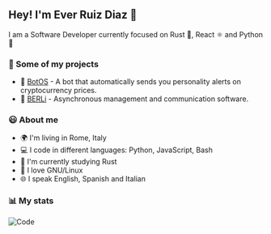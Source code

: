 ## Hey! I'm Ever Ruiz Diaz 👋

I am a Software Developer currently focused on Rust 🦀, React ⚛️ and Python 🐍

### 💼 Some of my projects

* 🤖 [BotOS](https://github.com/ruizdiazever/bot-crypto) - A bot that automatically sends you personality alerts on cryptocurrency prices.
* 💬 [BERLi](https://www.berli.app) - Asynchronous management and communication software.

### 😃 About me

* 🌍 I'm living in Rome, Italy
* 💻 I code in different languages: Python, JavaScript, Bash
* 🌱 I'm currently studying Rust
* 🐧 I love GNU/Linux
* 🌐 I speak English, Spanish and Italian

### 📊 My stats

<!-- ![My stats](https://github-readme-stats.vercel.app/api?username=ruizdiazever&show_icons=true&theme=calm&count_private=true) -->
![Code](https://github-readme-stats.vercel.app/api/top-langs/?username=ruizdiazever&layout=compact&theme=calm&count_private=true&hide=SCSS,Less,Java&langs_count=8)
